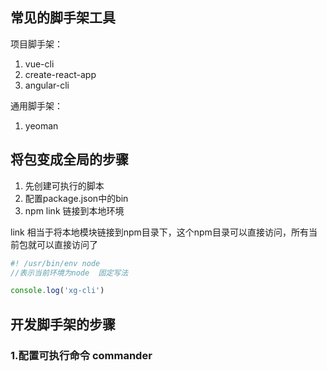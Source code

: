 ##  常见的脚手架工具

项目脚手架：

1. vue-cli
2. create-react-app
3. angular-cli

通用脚手架：

1. yeoman





## 将包变成全局的步骤

1. 先创建可执行的脚本
2. 配置package.json中的bin
3. npm link 链接到本地环境



link 相当于将本地模块链接到npm目录下，这个npm目录可以直接访问，所有当前包就可以直接访问了

```js
#! /usr/bin/env node  
//表示当前环境为node  固定写法

console.log('xg-cli')
```



## 开发脚手架的步骤

### 1.配置可执行命令 commander



